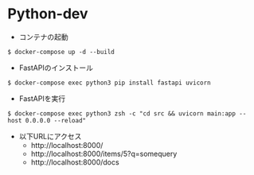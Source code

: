 # Python-dev
* コンテナの起動
```
$ docker-compose up -d --build
```

* FastAPIのインストール
```
$ docker-compose exec python3 pip install fastapi uvicorn
```

* FastAPIを実行
```
$ docker-compose exec python3 zsh -c "cd src && uvicorn main:app --host 0.0.0.0 --reload"
```

* 以下URLにアクセス
  * http://localhost:8000/
  * http://localhost:8000/items/5?q=somequery
  * http://localhost:8000/docs